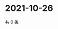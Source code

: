 # 2021-10-26

共 0 条

<!-- BEGIN WEIBO -->
<!-- 最后更新时间 Tue Oct 26 2021 11:09:15 GMT+0800 (China Standard Time) -->

<!-- END WEIBO -->
